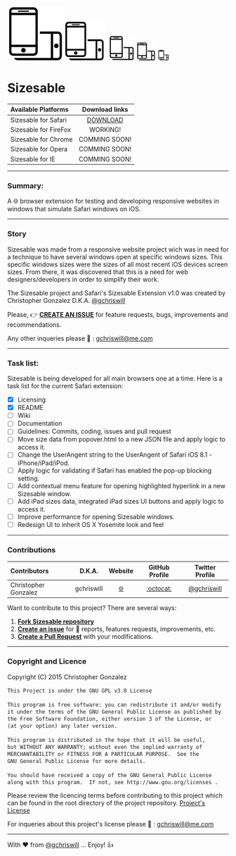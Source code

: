![Sizesable](/Sizesable.safariextension/icon-128.png)![Sizesable](/Sizesable.safariextension/icon-96.png) ![Sizesable](/Sizesable.safariextension/icon-64.png)![Sizesable](/Sizesable.safariextension/icon-48.png)![Sizesable](/Sizesable.safariextension/icon-32.png)

# Sizesable

| Available Platforms | Download links |
| :------------ | :---------------: |
| Sizesable for Safari | [DOWNLOAD](https://github.com/gchriswill/Sizesable/blob/master/Sizesable.safariextz?raw=true) |
| Sizesable for FireFox | WORKING! |
| Sizesable for Chrome | COMMING SOON! |
| Sizesable for Opera | COMMING SOON! |
| Sizesable for IE | COMMING SOON! |

---
### Summary:

A :globe_with_meridians: browser extension for testing and developing responsive websites in windows that simulate Safari windows on iOS.

---

### Story
Sizesable was made from a responsive website project wich was in need for a technique to have several windows open at specific windows sizes. This specific windows sizes were the sizes of all most recent iOS devices screen sizes. From there, it was discovered that this is a need for web designers/developers in order to simplify their work.

The Sizesable project and Safari's Sizesable Extension v1.0 was created by Christopher Gonzalez D.K.A. [@gchriswill](https://twitter.com/gchriswill)

Please, :point_right: [__CREATE AN ISSUE__](https://github.com/gchriswill/Sizesable/issues) for feature requests, bugs, improvements and recommendations. 

Any other inqueries please :e-mail: : [gchriswill@me.com](mailto:gchriswill@me.com)

---

### Task list:

Sizesable is being developed for all main browsers one at a time.
Here is a task list for the current Safari extension:

- [x] Licensing
- [x] README
- [ ] Wiki
- [ ] Documentation
- [ ] Guidelines: Commits, coding, issues and pull request
- [ ] Move size data from popover.html to a new JSON file and apply logic to access it.
- [ ] Change the UserAngent string to the UserAngent of Safari iOS 8.1 - iPhone/iPad/iPod.
- [ ] Apply logic for validating if Safari has enabled the pop-up blocking setting.
- [ ] Add contextual menu feature for opening highlighted hyperlink in a new Sizesable window.
- [ ] Add iPad sizes data, integrated iPad sizes UI buttons and apply logic to access it.
- [ ] Improve performance for opening Sizesable windows.
- [ ] Redesign UI to inherit OS X Yosemite look and feel 

---

### Contributions

| Contributors | D.K.A. | Website | GitHub Profile  | Twitter Profile |
| :--------------- | :---------------: | :---------------: | :---------------: | :---------------: |
| Christopher Gonzalez | gchriswill | [:globe_with_meridians:](http://www.gchriswill.me) |[:octocat:](https://github.com/gchriswill) | [@gchriswill](https://twitter.com/gchriswill) |

Want to contribute to this project? There are several ways:

1. [__Fork Sizesable repository__](https://github.com/gchriswill/Sizesable/fork)
2. [__Create an issue__](https://github.com/gchriswill/Sizesable/issues) for :bug: reports, features requests, improvements, etc.
3. [__Create a Pull Request__](https://github.com/gchriswill/Sizesable/compare/) with your modifications.

---

### Copyright and Licence
  
  Copyright (C) 2015 Christopher Gonzalez

    This Project is under the GNU GPL v3.0 License
    
    This program is free software: you can redistribute it and/or modify
    it under the terms of the GNU General Public License as published by
    the Free Software Foundation, either version 3 of the License, or
    (at your option) any later version.

    This program is distributed in the hope that it will be useful,
    but WITHOUT ANY WARRANTY; without even the implied warranty of
    MERCHANTABILITY or FITNESS FOR A PARTICULAR PURPOSE.  See the
    GNU General Public License for more details.

    You should have received a copy of the GNU General Public License
    along with this program.  If not, see http://www.gnu.org/licenses .

Please review the licencing terms before contributing to this project which can be found in the root directory of the project repository. [Project's License](https://github.com/gchriswill/Sizesable/blob/master/LICENSE)

For inqueries about this project's license please :e-mail: : [gchriswill@me.com](mailto:gchriswill@me.com)

---

With :heart: from [@gchriswill](https://twitter.com/gchriswill) ... Enjoy! :thumbsup:
